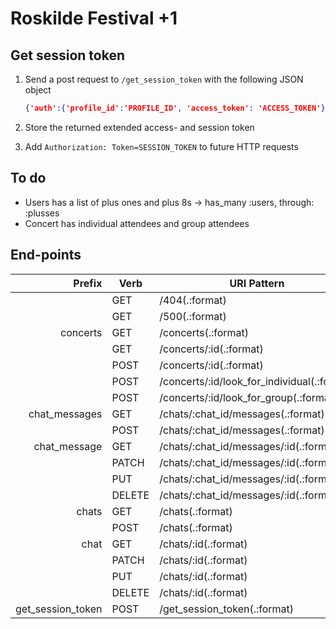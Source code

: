 # Roskilde Festival +1

## Get session token

1. Send a post request to `/get_session_token` with the following JSON object
   ```json
   {'auth':{'profile_id':'PROFILE_ID', 'access_token': 'ACCESS_TOKEN'}}
   ```

2. Store the returned extended access- and session token
3. Add `Authorization: Token=SESSION_TOKEN` to future HTTP requests

## To do
- Users has a list of plus ones and plus 8s -> has_many :users, through: :plusses
- Concert has individual attendees and group attendees

## End-points

| Prefix            | Verb   | URI Pattern                                 | Controller#Action                |
|------------------:|--------|---------------------------------------------|----------------------------------|
|                   | GET    | /404(.:format)                              | errors#not_found                 |
|                   | GET    | /500(.:format)                              | errors#exception                 |
| concerts          | GET    | /concerts(.:format)                         | concerts#index                   |
|                   | GET    | /concerts/:id(.:format)                     | concerts#show                    |
|                   | POST   | /concerts/:id(.:format)                     | concerts#attend                  |
|                   | POST   | /concerts/:id/look_for_individual(.:format) | concerts#look_for_individual     |
|                   | POST   | /concerts/:id/look_for_group(.:format)      | concerts#look_for_group          |
| chat_messages     | GET    | /chats/:chat_id/messages(.:format)          | messages#index                   |
|                   | POST   | /chats/:chat_id/messages(.:format)          | messages#create                  |
| chat_message      | GET    | /chats/:chat_id/messages/:id(.:format)      | messages#show                    |
|                   | PATCH  | /chats/:chat_id/messages/:id(.:format)      | messages#update                  |
|                   | PUT    | /chats/:chat_id/messages/:id(.:format)      | messages#update                  |
|                   | DELETE | /chats/:chat_id/messages/:id(.:format)      | messages#destroy                 |
| chats             | GET    | /chats(.:format)                            | chats#index                      |
|                   | POST   | /chats(.:format)                            | chats#create                     |
| chat              | GET    | /chats/:id(.:format)                        | chats#show                       |
|                   | PATCH  | /chats/:id(.:format)                        | chats#update                     |
|                   | PUT    | /chats/:id(.:format)                        | chats#update                     |
|                   | DELETE | /chats/:id(.:format)                        | chats#destroy                    |
| get_session_token | POST   | /get_session_token(.:format)                | authentication#get_session_token |

